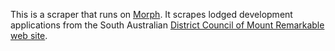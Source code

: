 This is a scraper that runs on [Morph](https://morph.io).  It scrapes lodged development applications from the South Australian [District Council of Mount Remarkable web site](https://www.mtr.sa.gov.au).
